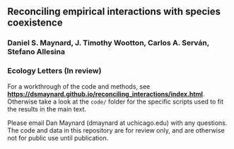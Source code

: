 ## Reconciling empirical interactions with species coexistence
### Daniel S. Maynard, J. Timothy Wootton, Carlos A. Serván, Stefano Allesina
### Ecology Letters (In review)


For a workthrough of the code and methods, see **https://dsmaynard.github.io/reconciling_interactions/index.html**. Otherwise take a look at the ```code/``` folder for the specific scripts used to fit the results in the main text.

Please email Dan Maynard (dmaynard at uchicago.edu) with any questions. The code and data in this repository are for review only, and are otherwise not for public use until publication. 
